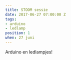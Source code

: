 ```yaml
---
title: STOOM sessie
date: 2017-06-27 07:00:00 Z
tags:
- arduino
- ledlamp
position: 1
when: 27 juni
---
```


Arduino en ledlampjes!
